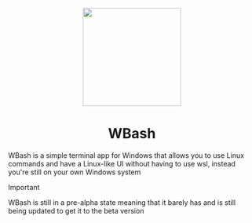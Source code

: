 <p align="center">
  <img src="https://github.com/MuffinLorde/wbash/blob/main/assets/logo.png" height="200">
  <h1 align="center">WBash</h1>
</p>

WBash is a simple terminal app for Windows that allows you to use Linux commands and have a Linux-like UI without having to use wsl, instead you're still on your own Windows system

>[!IMPORTANT]
>WBash is still in a pre-alpha state meaning that it barely has and is still being updated to get it to the beta version
